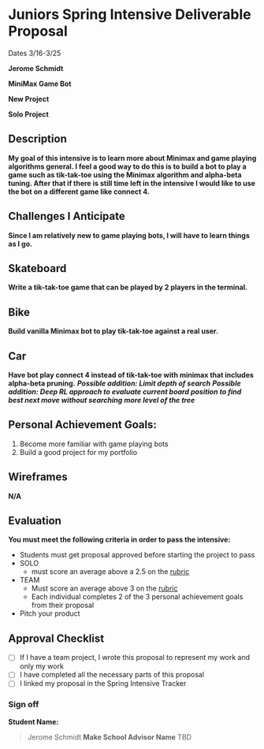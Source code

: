 # Juniors Spring Intensive Deliverable Proposal

Dates 3/16-3/25

**Jerome Schmidt**


**MiniMax Game Bot**


**New Project**


**Solo Project**


## Description

**My goal of this intensive is to learn more about Minimax and game playing algorithms general. I feel a good way to do this is to build a bot to play a game such as tik-tak-toe using the Minimax algorithm and alpha-beta tuning. After that if there is still time left in the intensive I would like to use the bot on a different game like connect 4.**


## Challenges I Anticipate

**Since I am relatively new to game playing bots, I will have to learn things as I go.**

## Skateboard
**Write a tik-tak-toe game that can be played by 2 players in the terminal.**

## Bike
**Build vanilla Minimax bot to play tik-tak-toe against a real user.**

## Car
**Have bot play connect 4 instead of tik-tak-toe with minimax that includes alpha-beta pruning.**
***Possible addition: Limit depth of search***
***Possible addition: Deep RL approach to evaluate current board position to find best next move without searching more level of the tree***


## Personal Achievement Goals:

1. Become more familiar with game playing bots
2. Build a good project for my portfolio


## Wireframes

**N/A**


## Evaluation

**You must meet the following criteria in order to pass the intensive:**

- Students must get proposal approved before starting the project to pass
- SOLO
    - must score an average above a 2.5 on the [rubric]
- TEAM
    - Must score an average above 3 on the [rubric]
    - Each individual completes 2 of the 3 personal achievement goals from their proposal
- Pitch your product

[rubric]:https://docs.google.com/document/d/1IOQDmohLBEBT-hyr-2vgw1mbZUNsq3fHxVfH0oRmVt0/edit


## Approval Checklist
- [ ] If I have a team project, I wrote this proposal to represent my work and only my work
- [ ] I have completed all the necessary parts of this proposal
- [ ] I linked my proposal in the Spring Intensive Tracker

### Sign off

**Student Name:**                
> Jerome Schmidt
**Make School Advisor Name**
> TBD
